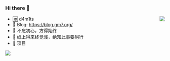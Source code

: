 ### Hi there 👋

<img align="right" src="https://github-readme-stats.vercel.app/api?username=damit5&show_icons=true&theme=dark" />

- 🆔 d4m1ts
- 💬 Blog: https://blog.gm7.org/
- 🤔 不忘初心，方得始终
- 🤔 纸上得来终觉浅，绝知此事要躬行
- 💯 项目
<a href="https://github.com/damit5/damit5.github.io">
<img align="left" src="https://github-readme-stats.vercel.app/api/pin/?username=damit5&repo=damit5.github.io&show_owner=true" />
</a>

<!--
**damit5/damit5** is a ✨ _special_ ✨ repository because its `README.md` (this file) appears on your GitHub profile.

Here are some ideas to get you started:

- 🔭 I’m currently working on ...
- 🌱 I’m currently learning ...
- 👯 I’m looking to collaborate on ...
- 🤔 I’m looking for help with ...
- 💬 Ask me about ...
- 📫 How to reach me: ...
- 😄 Pronouns: ...
- ⚡ Fun fact: ...
-->
